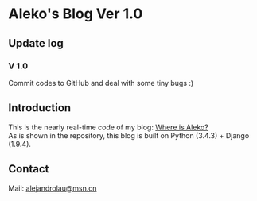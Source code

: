 # Aleko's Blog Ver 1.0

## Update log
### V 1.0
Commit codes to GitHub and deal with some tiny bugs :)

## Introduction

This is the nearly real-time code of my blog: [Where is Aleko?](http://alekolau.cn/)  
As is shown in the repository, this blog is built on Python (3.4.3) + Django (1.9.4).  

## Contact 

Mail: alejandrolau@msn.cn
